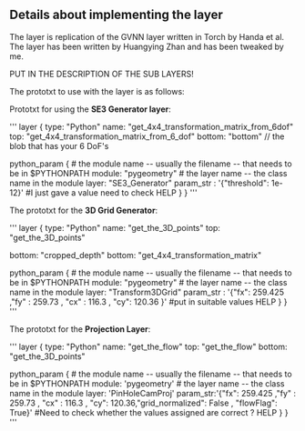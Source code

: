 ## Details about implementing the layer

The layer is replication of the GVNN layer written in Torch by Handa et al. The layer has been written by Huangying Zhan and has been tweaked by me. 

PUT IN THE DESCRIPTION OF THE SUB LAYERS! 


The prototxt to use with the layer is as follows: 

Prototxt for using the **SE3 Generator layer**: 

'''
layer {
  type: "Python"
  name: "get_4x4_transformation_matrix_from_6dof"
  top: "get_4x4_transformation_matrix_from_6_dof"
  bottom: "bottom" // the blob that has your 6 DoF's 
	
  python_param {
    # the module name -- usually the filename -- that needs to be in $PYTHONPATH
    module: "pygeometry"
    # the layer name -- the class name in the module
    layer: "SE3_Generator"
    param_str : '{"threshold": 1e-12}' #I just gave a value need to check HELP 
  }
}
''' 

The prototxt for the **3D Grid Generator**:

'''
layer {
  type: "Python"
  name: "get_the_3D_points"
  top: "get_the_3D_points"
 
  bottom: "cropped_depth"
  bottom: "get_4x4_transformation_matrix" 	
	  
  python_param {
    # the module name -- usually the filename -- that needs to be in $PYTHONPATH
    module: "pygeometry"
    # the layer name -- the class name in the module
    layer: "Transform3DGrid"
    param_str : '{"fx":  259.425 ,"fy" : 259.73 , "cx" : 116.3 , "cy": 120.36 }' #put in suitable values HELP
  }
}
'''

The prototxt for the **Projection Layer**:

'''
layer {
  type: "Python"
  name: "get_the_flow"
  top: "get_the_flow"
  bottom: "get_the_3D_points" 
	
  python_param {
    # the module name -- usually the filename -- that needs to be in $PYTHONPATH
    module: 'pygeometry'
    # the layer name -- the class name in the module
    layer: 'PinHoleCamProj'
    param_str:'{"fx":  259.425 ,"fy" : 259.73 , "cx" : 116.3 , "cy": 120.36,"grid_normalized": False , "flowFlag": True}' #Need to check whether the values assigned are correct ? HELP 
  }
}
'''
